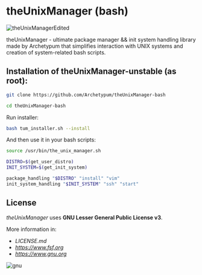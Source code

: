 # theUnixManager (bash)
![theUnixManagerEdited](https://github.com/user-attachments/assets/6c0b3fbc-1d09-4d35-9dde-33b22a468c45)

theUnixManager - ultimate package manager && init system handling library made by Archetypum
that simplifies interaction with UNIX systems and creation of system-related bash scripts. 

## Installation of theUnixManager-unstable (as root):

```bash
git clone https://github.com/Archetypum/theUnixManager-bash
```

```bash
cd theUnixManager-bash
```

Run installer:

```bash
bash tum_installer.sh --install
```

And then use it in your bash scripts:

```bash
source /usr/bin/the_unix_manager.sh

DISTRO=$(get_user_distro)
INIT_SYSTEM=$(get_init_system)

package_handling "$DISTRO" "install" "vim"
init_system_handling "$INIT_SYSTEM" "ssh" "start"
```

## License

_theUnixManager_ uses **GNU Lesser General Public License v3**. 

More information in:

- _LICENSE.md_
- _https://www.fsf.org_
- _https://www.gnu.org_

![gnu](https://github.com/user-attachments/assets/66935a97-374f-4dbc-9f1c-428070fda139)
